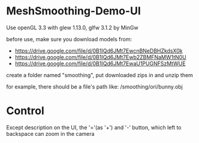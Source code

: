 # MeshSmoothing-Demo-UI

Use openGL 3.3 with glew 1.13.0, glfw 3.1.2 by MinGw

before use, make sure you download models from:

* https://drive.google.com/file/d/0B1IQd6JMt7EwcnBNeDBHZkdsX0k
* https://drive.google.com/file/d/0B1IQd6JMt7Ewb2ZBMFNaMW1tN0U
* https://drive.google.com/file/d/0B1IQd6JMt7EwaU1PUGNFSzMtWUE

create a folder named "smoothing", put downloaded zips in and unzip them 

for example, there should be a file's path like: /smoothing/ori/bunny.obj

# Control

Except description on the UI, the '='(as '+') and '-' button, which left to backspace can zoom in the camera
